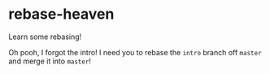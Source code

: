 # rebase-heaven
Learn some rebasing!

Oh pooh, I forgot the intro! I need you to rebase the `intro` branch off `master` and merge it into `master`!
